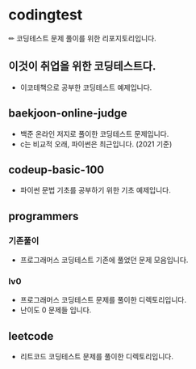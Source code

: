 # codingtest

✏ 코딩테스트 문제 풀이를 위한 리포지토리입니다.

## 이것이 취업을 위한 코딩테스트다.

- 이코테책으로 공부한 코딩테스트 예제입니다.

## baekjoon-online-judge

- 백준 온라인 저지로 풀이한 코딩테스트 문제입니다.
- c는 비교적 오래, 파이썬은 최근입니다. (2021 기준)

## codeup-basic-100

- 파이썬 문법 기초를 공부하기 위한 기초 예제입니다.

## programmers

### 기존풀이

- 프로그래머스 코딩테스트 기존에 풀었던 문제 모음입니다.

### lv0

- 프로그래머스 코딩테스트 문제를 풀이한 디렉토리입니다.
- 난이도 0 문제들 입니다.


## leetcode

- 리트코드 코딩테스트 문제를 풀이한 디렉토리입니다.
